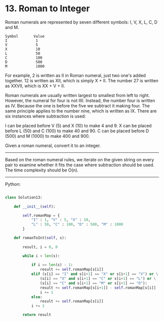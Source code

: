 # 13. Roman to Integer

Roman numerals are represented by seven different symbols: I, V, X, L, C, D and
M.

```
Symbol       Value
I             1
V             5
X             10
L             50
C             100
D             500
M             1000
```

For example, 2 is written as II in Roman numeral, just two one's added
together. 12 is written as XII, which is simply X + II. The number 27 is
written as XXVII, which is XX + V + II.

Roman numerals are usually written largest to smallest from left to right.
However, the numeral for four is not IIII. Instead, the number four is written
as IV. Because the one is before the five we subtract it making four. The same
principle applies to the number nine, which is written as IX. There are six
instances where subtraction is used:

I can be placed before V (5) and X (10) to make 4 and 9. 
X can be placed before L (50) and C (100) to make 40 and 90. 
C can be placed before D (500) and M (1000) to make 400 and 900.

Given a roman numeral, convert it to an integer.

---

Based on the roman numeral rules, we iterate on the given string on every pair
to examine whether it fits the case where subtraction should be used. The time
complexity should be O(n).

---

Python:

```python

class Solution13:
    
    def __init__(self):

        self.romanMap = {
            "I" : 1, "V" : 5, "X" : 10,
            "L" : 50, "C" : 100, "D" : 500, "M" : 1000
        }

    def romanToInt(self, s):
        
        result, i = 0, 0

        while i < len(s):
            
            if i == len(s) - 1:
                result += self.romanMap[s[i]]
            elif (s[i] == "I" and s[i+1] == "X" or s[i+1] == "V") or \
                (s[i] == "X" and s[i+1] == "C" or s[i+1] == "L") or \
                (s[i] == "C" and s[i+1] == "M" or s[i+1] == "D"):
                result += self.romanMap[s[i+1]] - self.romanMap[s[i]]
                i += 1
            else:
                result += self.romanMap[s[i]]
            i += 1

        return result
```

